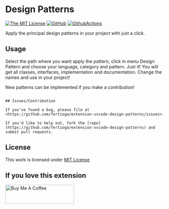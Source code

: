 # Design Patterns

[![The MIT License](https://badgen.net/github/license/cerner/terra-framework)](https://badgen.net/github/license/cerner/terra-framework)
[![GitHub](https://flat.badgen.net/github/release/chouzz/vscode-better-align)](https://github.com/fertioga/extension-vscode-design-patterns)
[![GithubActions](https://github.com/chouzz/vscode-better-align/actions/workflows/CI.yaml/badge.svg)](https://github.com/fertioga/extension-vscode-design-patterns)

Apply the principal design patterns in your project with just a click.

## Usage
Select the path where you want apply the pattern, click in menu Design Pattern and choose your language, category and pattern. Just it!
You will get all classes, interfaces, implementation and documentation.
Change the names and use in your project!

New patterns can be implemented if you make a contribution!

```

## Issues/Contribution

If you've found a bug, please file at <https://github.com/fertioga/extension-vscode-design-patterns/issues>.

If you'd like to help out, fork the [repo](https://github.com/fertioga/extension-vscode-design-patterns) and submit pull requests.
```
## License

This work is licensed under [MIT License](https://github.com/fertioga/extension-vscode-design-patterns/blob/main/LICENSE)

## If you love this extension

[<img src="https://cdn.buymeacoffee.com/buttons/v2/default-yellow.png" alt="Buy Me A Coffee" style="height: 60px !important;width: 217px !important;" >](https://www.buymeacoffee.com/fertioga)